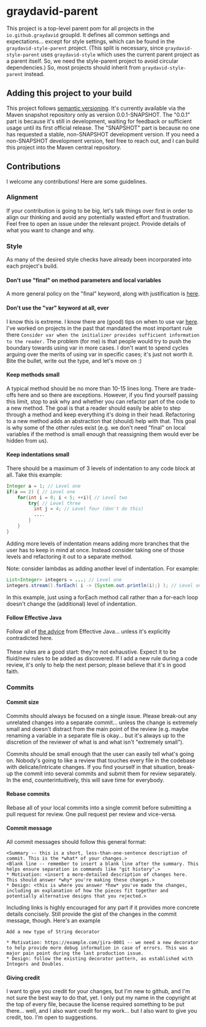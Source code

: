 # graydavid-parent

This project is a top-level parent pom for all projects in the `io.github.graydavid` groupId. It defines all common settings and expectations... except for style settings, which can be found in the `graydavid-style-parent` project. (This split is necessary, since `graydavid-style-parent` uses `graydavid-style` which uses the current parent project as a parent itself. So, we need the style-parent project to avoid circular dependencies.) So, most projects should inherit from `graydavid-style-parent` instead.

## Adding this project to your build

This project follows [semantic versioning](https://semver.org/). It's currently available via the Maven snapshot repository only as version 0.0.1-SNAPSHOT. The "0.0.1" part is because it's still in development, waiting for feedback or sufficient usage until its first official release. The "SNAPSHOT" part is because no one has requested a stable, non-SNAPSHOT development version. If you need a non-SNAPSHOT development version, feel free to reach out, and I can build this project into the Maven central repository.

## Contributions

I welcome any contributions! Here are some guidelines.

### Alignment

If your contribution is going to be big, let's talk things over first in order to align our thinking and avoid any potentially wasted effort and frustration. Feel free to open an issue under the relevant project. Provide details of what you want to change and why.

### Style

As many of the desired style checks have already been incorporated into each project's build.

#### Don't use "final" on method parameters and local variables

A more general policy on the "final" keyword, along with justification is [here](https://stackoverflow.com/a/154510). 

#### Don't use the "var" keyword at all, ever

I know this is extreme. I know there are (good) tips on when to use var [here](http://openjdk.java.net/projects/amber/LVTIstyle.html). I've worked on projects in the past that mandated the most important rule there ```Consider var when the initializer provides sufficient information to the reader.``` The problem (for me) is that people would try to push the boundary towards using var in more cases. I don't want to spend cycles arguing over the merits of using var in specific cases; it's just not worth it. Bite the bullet, write out the type, and let's move on :)

#### Keep methods small

A typical method should be no more than 10-15 lines long. There are trade-offs here and so there are exceptions. However, if you find yourself passing this limit, stop to ask why and whether you can refactor part of the code to a new method. The goal is that a reader should easily be able to step through a method and keep everything it's doing in their head. Refactoring to a new method adds an abstraction that (should) help with that. This goal is why some of the other rules exist (e.g. we don't need "final" on local variables if the method is small enough that reassigning them would ever be hidden from us).

#### Keep indentations small

There should be a maximum of 3 levels of indentation to any code block at all. Take this example:

```java
Integer a = 1; // Level one
if(a == 2) { // Level one
    for(int i = 0; i < 5; ++i){ // Level two
        try{ // Level three
          int j = 4; // Level four (don't do this)
          ....
        }
    }
}
```

Adding more levels of indentation means adding more branches that the user has to keep in mind at once. Instead consider taking one of those levels and refactoring it out to a separate method.

Note: consider lambdas as adding another level of indentation. For example:

```java
List<Integer> integers = ...; // Level one
integers.stream().forEach( i -> {System.out.println(i);} ); // Level one... and then level two
```

In this example, just using a forEach method call rather than a for-each loop doesn't change the (additional) level of indentation. 

#### Follow Effective Java

Follow all of [the advice](https://github.com/HugoMatilla/Effective-JAVA-Summary) from Effective Java... unless it's explicitly contradicted here.

#### <Placeholder>

These rules are a good start: they're not exhaustive. Expect it to be fluid/new rules to be added as discovered. If I add a new rule during a code review, it's only to help the next person; please believe that it's in good faith.

### Commits

#### Commit size

Commits should always be focused on a single issue. Please break-out any unrelated changes into a separate commit... unless the change is extremely small and doesn't distract from the main point of the review (e.g. maybe renaming a variable in a separate file is okay... but it's always up to the discretion of the reviewer of what is and what isn't "extremely small").

Commits should be small enough that the user can easily tell what's going on. Nobody's going to like a review that touches every file in the codebase with delicate/intricate changes. If you find yourself in that situation, break-up the commit into several commits and submit them for review separately. In the end, counterintuitively, this will save time for everybody.

#### Rebase commits

Rebase all of your local commits into a single commit before submitting a pull request for review. One pull request per review and vice-versa.

#### Commit message

All commit messages should follow this general format:

```
<Summary -- this is a short, less-than-one-sentence description of commit. This is the *what* of your changes.>
<Blank line -- remember to insert a blank line after the summary. This helps ensure separation in commands like "git history".>
* Motivation: <insert a more-detailed description of changes here. This should answer *why* you're making these changes.>
* Design: <this is where you answer *how* you've made the changes, including an explanation of how the pieces fit together and potentially alternative designs that you rejected.>
```

Including links is highly encouraged for any part if it provides more concrete details concisely. Still provide the gist of the changes in the commit message, though. Here's an example

```
Add a new type of String decorator

* Motivation: https://example.com/jira-0001 -- we need a new decorator to help provide more debug information in case of errors. This was a major pain point during the last production issue.
* Design: follow the existing decorator pattern, as established with Integers and Doubles.
```

#### Giving credit

I want to give you credit for your changes, but I'm new to github, and I'm not sure the best way to do that, yet. I only put my name in the copyright at the top of every file, because the license required something to be put there... well, and I also want credit for my work... but I also want to give you credit, too. I'm open to suggestions. 